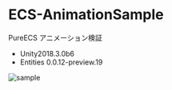 # ECS-AnimationSample
PureECS アニメーション検証

- Unity2018.3.0b6
- Entities 0.0.12-preview.19

![sample](https://user-images.githubusercontent.com/17098415/47253650-d5136f80-d490-11e8-8af6-fdb463c1ceb5.gif)
